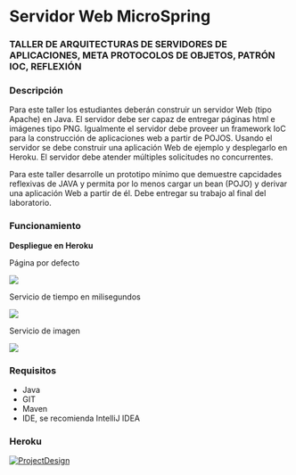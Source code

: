 # Servidor Web MicroSpring

### TALLER DE ARQUITECTURAS DE SERVIDORES DE APLICACIONES, META PROTOCOLOS DE OBJETOS, PATRÓN IOC, REFLEXIÓN

### Descripción
Para este taller los estudiantes deberán construir un servidor Web (tipo Apache) en Java. El servidor debe ser capaz de entregar páginas html e imágenes tipo PNG. Igualmente el servidor debe proveer un framework IoC para la construcción de aplicaciones web a partir de POJOS. Usando el servidor se debe construir una aplicación Web de ejemplo y desplegarlo en Heroku. El servidor debe atender múltiples solicitudes no concurrentes.

Para este taller desarrolle un prototipo mínimo que demuestre capcidades reflexivas de JAVA y permita por lo menos cargar un bean (POJO) y derivar una aplicación Web a partir de él. Debe entregar su trabajo al final del laboratorio.

### Funcionamiento
**Despliegue en Heroku**

Página por defecto

<image src="/img/s1.png">

Servicio de tiempo en milisegundos

<image src="/img/s2.png">

Servicio de imagen

<image src="/img/s3.png">

### Requisitos
* Java
* GIT
* Maven
* IDE, se recomienda IntelliJ IDEA

### Heroku

[![ProjectDesign](https://www.herokucdn.com/deploy/button.png)](https://lab3arep.herokuapp.com/)
